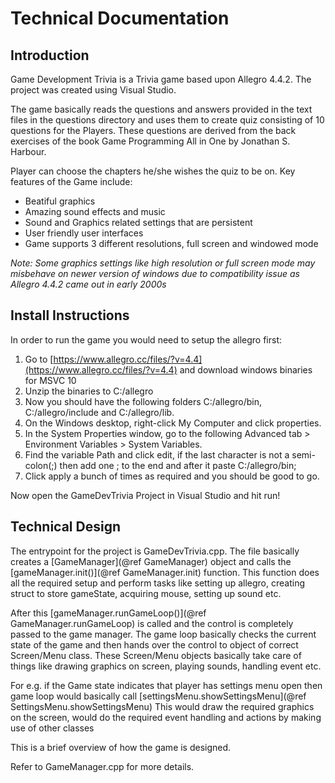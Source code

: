 # Technical Documentation

## Introduction
Game Development Trivia is a Trivia game based upon Allegro 4.4.2. The project was created using Visual Studio. 

The game basically reads the questions and answers provided in the text files in the questions directory and uses them to create quiz consisting of 10 questions for the Players. These questions are derived from the back exercises of the book Game Programming All in One by Jonathan S. Harbour.

Player can choose the chapters he/she wishes the quiz to be on. Key features of the Game include:
- Beatiful graphics
- Amazing sound effects and music
- Sound and Graphics related settings that are persistent
- User friendly user interfaces
- Game supports 3 different resolutions, full screen and windowed mode

*Note: Some graphics settings like high resolution or full screen mode may misbehave on newer version of windows due to compatibility issue as Allegro 4.4.2 came out in early 2000s*


## Install Instructions
In order to run the game you would need to setup the allegro first:

1. Go to [https://www.allegro.cc/files/?v=4.4](https://www.allegro.cc/files/?v=4.4) and download windows binaries for MSVC 10
2. Unzip the binaries to C:/allegro
3. Now you should have the following folders C:/allegro/bin, C:/allegro/include and C:/allegro/lib.
4. On the Windows desktop, right-click My Computer and click properties.
5. In the System Properties window, go to the following Advanced tab > Environment Variables > System Variables.
6. Find the variable Path and click edit, if the last character is not a semi-colon(;) then add one ; to the end and after it paste C:/allegro/bin;
7. Click apply a bunch of times as required and you should be good to go.

Now open the GameDevTrivia Project in Visual Studio and hit run!

## Technical Design

The entrypoint for the project is GameDevTrivia.cpp. The file basically creates a [GameManager](@ref GameManager) object and calls the [gameManager.init()](@ref GameManager.init) function. This function does all the required setup and perform tasks like setting up allegro, creating struct to store gameState, acquiring mouse, setting up sound etc.


After this [gameManager.runGameLoop()](@ref GameManager.runGameLoop) is called and the control is completely passed to the game manager. The game loop basically checks the current state of the game and then hands over the control to object of correct Screen/Menu class. These Screen/Menu objects basically take care of things like drawing graphics on screen, playing sounds, handling event etc. 

For e.g. if the Game state indicates that player has settings menu open then game loop would basically call [settingsMenu.showSettingsMenu](@ref SettingsMenu.showSettingsMenu) This would draw the required graphics on the screen, would do the required event handling and actions by making use of other classes

This is a brief overview of how the game is designed.

Refer to GameManager.cpp for more details.


